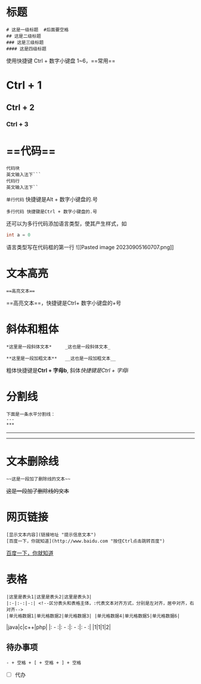 
# 标题
```
# 这是一级标题  #后面要空格
## 这是二级标题 
### 这是三级标题 
#### 这是四级标题
```
使用快捷键 Ctrl + 数字小键盘 1~6，==常用==
# Ctrl + 1
## Ctrl + 2

### Ctrl + 3

# ==代码==
```
代码块
英文输入法下```
代码行
英文输入法下``
```

`单行代码` 快捷键是Alt + 数字小键盘的.号
```
多行代码 快捷键是Ctrl + 数字小键盘的.号
```

还可以为多行代码添加语言类型，使其产生样式，如

```c
int a = 0
```
语言类型写在代码框的第一行
![[Pasted image 20230905160707.png]]

# 文本高亮
```
==高亮文本==
```

==高亮文本==，快捷键是Ctrl+ 数字小键盘的+号





# 斜体和粗体
```
*这里是一段斜体文本*     _这也是一段斜体文本_

**这里是一段加粗文本**   __这也是一段加粗文本__
```
粗体快捷键是**Ctrl + 字母b**, 斜体*快捷键是Ctrl + 字母i*
# 分割线
```
下面是一条水平分割线： 
--- 
***
```
***
---

# 文本删除线
```
~~这是一段加了删除线的文本~~
```
~~这是一段加了删除线的文本~~

# 网页链接
```
[显示文本内容](链接地址 "提示信息文本") 
[百度一下，你就知道](http://www.baidu.com "按住Ctrl点击跳转百度")
```
[百度一下，你就知道](http://www.baidu.com "按住Ctrl点击跳转百度")
# 表格
```
|这里是表头1|这里是表头2|这里是表头3|
|:-|:-:|-:| <!--区分表头和表格主体，:代表文本对齐方式，分别是左对齐，居中对齐，右对齐--> 
|单元格数据1|单元格数据2|单元格数据3| |单元格数据4|单元格数据5|单元格数据6|

```

|java|c|c++|php|
|: - :|: - :|: - :|: - :|
|1|1|1|2|

## 待办事项
```
- + 空格 + [ + 空格 + ] + 空格
```
- [ ] 代办
